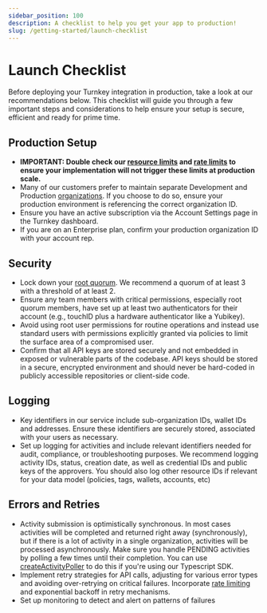 ```yaml
---
sidebar_position: 100
description: A checklist to help you get your app to production!
slug: /getting-started/launch-checklist
---
```


# Launch Checklist

Before deploying your Turnkey integration in production, take a look at our recommendations below. This checklist will guide you through a few important steps and considerations to help ensure your setup is secure, efficient and ready for prime time.

## Production Setup

- **IMPORTANT: Double check our [resource limits](/concepts/resource-limits) and [rate limits](/faq#do-you-have-any-rate-limits-in-place-in-your-public-api) to ensure your implementation will not trigger these limits at production scale.**
- Many of our customers prefer to maintain separate Development and Production [organizations](/concepts/organizations). If you choose to do so, ensure your production environment is referencing the correct organization ID.
- Ensure you have an active subscription via the Account Settings page in the Turnkey dashboard.
- If you are on an Enterprise plan, confirm your production organization ID with your account rep.


## Security

- Lock down your [root quorum](/concepts/users/root-quorum). We recommend a quorum of at least 3 with a threshold of at least 2.
- Ensure any team members with critical permissions, especially root quorum members, have set up at least two authenticators for their account (e.g., touchID plus a hardware authenticator like a Yubikey).
- Avoid using root user permissions for routine operations and instead use standard users with permissions explicitly granted via policies to limit the surface area of a compromised user.
- Confirm that all API keys are stored securely and not embedded in exposed or vulnerable parts of the codebase. API keys should be stored in a secure, encrypted environment and should never be hard-coded in publicly accessible repositories or client-side code.

## Logging

- Key identifiers in our service include sub-organization IDs, wallet IDs and addresses. Ensure these identifiers are securely stored, associated with your users as necessary.
- Set up logging for activities and include relevant identifiers needed for audit, compliance, or troubleshooting purposes. We recommend logging activity IDs, status, creation date, as well as credential IDs and public keys of the approvers. You should also log other resource IDs if relevant for your data model (policies, tags, wallets, accounts, etc)

## Errors and Retries

- Activity submission is optimistically synchronous. In most cases activities will be completed and returned right away (synchronously), but if there is a lot of activity in a single organization, activities will be processed asynchronously. Make sure you handle PENDING activities by polling a few times until their completion. You can use [createActivityPoller](https://github.com/tkhq/sdk/blob/d9ed2aefc92d298826a40e821f959b019ea1936f/packages/http/src/async.ts#L101) to do this if you're using our Typescript SDK.
- Implement retry strategies for API calls, adjusting for various error types and avoiding over-retrying on critical failures. Incorporate [rate limiting](/faq#do-you-have-any-rate-limits-in-place-in-your-public-api) and exponential backoff in retry mechanisms.
- Set up monitoring to detect and alert on patterns of failures

